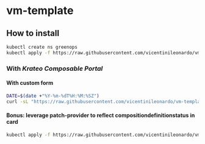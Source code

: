 # vm-template

## How to install

```sh
kubectl create ns greenops
kubectl apply -f https://raw.githubusercontent.com/vicentinileonardo/vm-template/refs/heads/main/compositiondefinition.yaml
```

### With *Krateo Composable Portal*

#### With custom form

```sh
DATE=$(date +"%Y-%m-%dT%H:%M:%SZ")
curl -sL "https://raw.githubusercontent.com/vicentinileonardo/vm-template/main/customform.yaml" | sed "s/{{DATE}}/$DATE/" | kubectl apply -f -
```

#### Bonus: leverage patch-provider to reflect compositiondefinitionstatus in card

```sh
kubectl apply -f https://raw.githubusercontent.com/vicentinileonardo/vm-template/refs/heads/main/patch.yaml
```